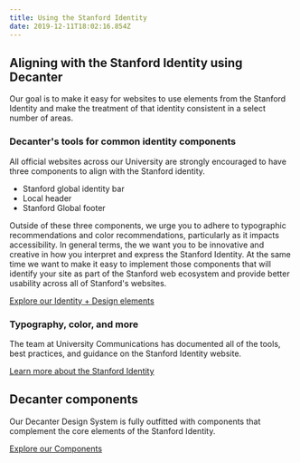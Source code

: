 ```yaml
---
title: Using the Stanford Identity
date: 2019-12-11T18:02:16.854Z
---
```

## Aligning with the Stanford Identity using Decanter

Our goal is to make it easy for websites to  use elements from the Stanford Identity and make the treatment of that identity consistent in a select number of areas. 

### Decanter's tools for common identity components

All official websites across our University are strongly encouraged to have three components to align with the Stanford identity. 

* Stanford global identity bar
* Local header 
* Stanford Global footer 

Outside of these three components, we urge you to adhere to typographic recommendations and color recommendations, particularly as it impacts accessibility. In general terms, the we want you to be innovative and creative in how you interpret and express the Stanford Identity. At the same time we want to make it easy to implement those components that will identify your site as part of the Stanford web ecosystem and provide better usability across all of Stanford's websites.

<p><a href="https:/page/brand-design-elements/" class="su-link su-link--action">Explore our Identity + Design elements </a></p>

### Typography, color, and more

The team at University Communications has documented all of the tools, best practices, and guidance on the Stanford Identity website. 

<a href="https://identity.stanford.edu/" class="su-link su-link--action">Learn more about the Stanford Identity</a></p>

## Decanter components

Our Decanter Design System is fully outfitted with components that complement the core elements of the Stanford Identity.

<p><a href="/page/components/" class="su-link su-link--action">Explore our Components</a></p>
